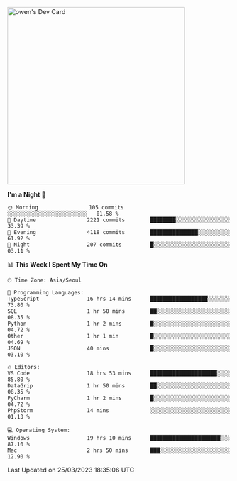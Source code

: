 <a href="https://app.daily.dev/owen_9066"><img src="https://api.daily.dev/devcards/51e5c69f10114f2abe0ae390c27b0828.png?r=hyb" width="400" alt="owen's Dev Card"/></a>

 
 <!--START_SECTION:waka-->
**I'm a Night 🦉** 

```text
🌞 Morning                105 commits         ░░░░░░░░░░░░░░░░░░░░░░░░░   01.58 % 
🌆 Daytime                2221 commits        ████████░░░░░░░░░░░░░░░░░   33.39 % 
🌃 Evening                4118 commits        ███████████████░░░░░░░░░░   61.92 % 
🌙 Night                  207 commits         █░░░░░░░░░░░░░░░░░░░░░░░░   03.11 % 
```


📊 **This Week I Spent My Time On** 

```text
🕑︎ Time Zone: Asia/Seoul

💬 Programming Languages: 
TypeScript               16 hrs 14 mins      ██████████████████░░░░░░░   73.80 % 
SQL                      1 hr 50 mins        ██░░░░░░░░░░░░░░░░░░░░░░░   08.35 % 
Python                   1 hr 2 mins         █░░░░░░░░░░░░░░░░░░░░░░░░   04.72 % 
Other                    1 hr 1 min          █░░░░░░░░░░░░░░░░░░░░░░░░   04.69 % 
JSON                     40 mins             █░░░░░░░░░░░░░░░░░░░░░░░░   03.10 % 

🔥 Editors: 
VS Code                  18 hrs 53 mins      █████████████████████░░░░   85.80 % 
DataGrip                 1 hr 50 mins        ██░░░░░░░░░░░░░░░░░░░░░░░   08.35 % 
PyCharm                  1 hr 2 mins         █░░░░░░░░░░░░░░░░░░░░░░░░   04.72 % 
PhpStorm                 14 mins             ░░░░░░░░░░░░░░░░░░░░░░░░░   01.13 % 

💻 Operating System: 
Windows                  19 hrs 10 mins      ██████████████████████░░░   87.10 % 
Mac                      2 hrs 50 mins       ███░░░░░░░░░░░░░░░░░░░░░░   12.90 % 
```


 Last Updated on 25/03/2023 18:35:06 UTC
<!--END_SECTION:waka-->
